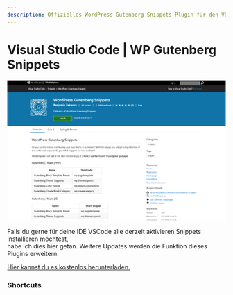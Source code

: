 ```yaml
---
description: Offizielles WordPress Gutenberg Snippets Plugin für den VSCode Editor
---
```


# Visual Studio Code \| WP Gutenberg Snippets

![](../.gitbook/assets/bildschirmfoto-2019-09-03-um-12.00.11.png)

Falls du gerne für deine IDE VSCode alle derzeit aktivieren Snippets installieren möchtest,   
habe ich dies hier getan. Weitere Updates werden die Funktion dieses Plugins erweitern. 

[Hier kannst du es kostenlos herunterladen. ](https://marketplace.visualstudio.com/items?itemName=BenjaminZekavica.wordpress-gutenberg-snippets)

### Shortcuts



